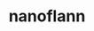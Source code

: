---
title: "nanoflann"
layout: cache
category: package
meta: {"versions": ["1.2.3"], "compilers": ["gcc@7.5.0", "gcc@8.1.0", "gcc@8.3.1", "gcc@9.3.0"]}
spec_files: 
 - spec-0.json
 - spec-1.json
 - spec-2.json
 - spec-3.json
 - spec-4.json
 - spec-5.json
 - spec-6.json
 - spec-7.json
 - spec-8.json
 - spec-9.json
 - spec-10.json
 - spec-11.json
spec_names:
 - 'nanoflann@1.2.3%gcc@7.5.0~ipo build_type=RelWithDebInfo arch=linux-ubuntu18.04-x86_64'
 - 'nanoflann@1.2.3%gcc@7.5.0~ipo build_type=RelWithDebInfo arch=linux-ubuntu18.04-ppc64le'
 - 'nanoflann@1.2.3%gcc@9.3.0~ipo build_type=RelWithDebInfo arch=linux-ubuntu20.04-ppc64le'
 - 'nanoflann@1.2.3%gcc@7.5.0 build_type=RelWithDebInfo arch=linux-ubuntu18.04-x86_64'
 - 'nanoflann@1.2.3%gcc@9.3.0~ipo build_type=RelWithDebInfo arch=linux-ubuntu20.04-x86_64'
 - 'nanoflann@1.2.3%gcc@8.3.1~ipo build_type=RelWithDebInfo arch=linux-rhel8-ppc64le'
 - 'nanoflann@1.2.3%gcc@8.1.0 build_type=RelWithDebInfo arch=linux-rhel7-x86_64'
 - 'nanoflann@1.2.3%gcc@8.1.0~ipo build_type=RelWithDebInfo arch=linux-rhel7-ppc64le'
 - 'nanoflann@1.2.3%gcc@8.3.1~ipo build_type=RelWithDebInfo arch=linux-rhel8-x86_64'
 - 'nanoflann@1.2.3%gcc@7.5.0 build_type=RelWithDebInfo arch=linux-ubuntu18.04-ppc64le'
 - 'nanoflann@1.2.3%gcc@8.1.0~ipo build_type=RelWithDebInfo arch=linux-rhel7-x86_64'
 - 'nanoflann@1.2.3%gcc@8.1.0 build_type=RelWithDebInfo arch=linux-rhel7-ppc64le'
---